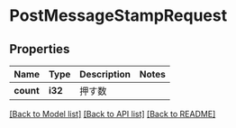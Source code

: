 # PostMessageStampRequest

## Properties

Name | Type | Description | Notes
------------ | ------------- | ------------- | -------------
**count** | **i32** | 押す数 | 

[[Back to Model list]](../README.md#documentation-for-models) [[Back to API list]](../README.md#documentation-for-api-endpoints) [[Back to README]](../README.md)


